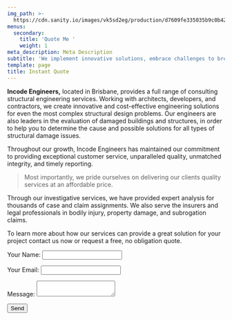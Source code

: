 ```yaml
---
img_path: >-
  https://cdn.sanity.io/images/vk5sd2eg/production/d7609fe335035b9c0b42a6b76aa243a6a0d6e627-800x600.gif
menus:
  secondary:
    title: 'Quote Me '
    weight: 1
meta_description: Meta Description
subtitle: 'We implement innovative solutions, embrace challenges to breakthrough. '
template: page
title: Instant Quote
---
```

**Incode Engineers,** located in Brisbane, provides a full range of consulting structural engineering services. Working with architects, developers, and contractors, we create innovative and cost-effective engineering solutions for even the most complex structural design problems. Our engineers are also leaders in the evaluation of damaged buildings and structures, in order to help you to determine the cause and possible solutions for all types of structural damage issues.

Throughout our growth, Incode Engineers has maintained our commitment to providing exceptional customer service, unparalleled quality, unmatched integrity, and timely reporting. 

> Most importantly, we pride ourselves on delivering our clients quality services at an affordable price.

Through our investigative services, we have provided expert analysis for thousands of case and claim assignments. We also serve the insurers and legal professionals in bodily injury, property damage, and subrogation claims.







To learn more about how our services can provide a great solution for your project contact us now or request a free, no obligation quote.

<form name="contact" method="POST" data-netlify="true">
  <p>
    <label>Your Name: <input type="text" name="name" /></label>   
  </p>
  <p>
    <label>Your Email: <input type="email" name="email" /></label>
  </p>

  <p>
    <label>Message: <textarea name="message"></textarea></label>
  </p>
  <p>
    <button type="submit">Send</button>
  </p>
</form>
